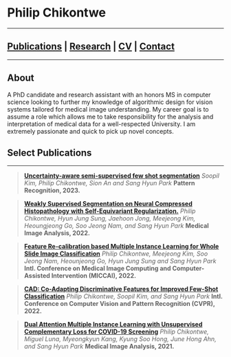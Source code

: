 # Philip Chikontwe
---------------------------------------------------------
## [Publications](Pubs.md) | [Research](research.md) | [CV](CV.md) | [Contact](CV.md)
---------------------------------------------------------
## About 

A PhD candidate and research assistant with an honors MS in computer science looking to further my knowledge of algorithmic design for vision systems tailored for medical image understanding. My career goal is to assume a role which allows me to take responsibility for the analysis and interpretation of medical data for a well-respected University. I am extremely passionate and quick to pick up novel concepts.


## Select Publications
----------------------
> **[Uncertainty-aware semi-supervised few shot segmentation](https://www.sciencedirect.com/science/article/pii/S0031320322007713)**
*Soopil Kim, Philip Chikontwe, Sion An and Sang Hyun Park*
**Pattern Recognition, 2023.**

> **[Weakly Supervised Segmentation on Neural Compressed Histopathology with Self-Equivariant Regularization.](https://www.sciencedirect.com/science/article/pii/S1361841522001293)**
*Philip Chikontwe, Hyun Jung Sung, Jaehoon Jong, Meejeong Kim, Heoungjeong Go, Soo Jeong Nam, and Sang Hyun Park*
**Medical Image Analysis, 2022.**

> **[Feature Re-calibration based Multiple Instance Learning for Whole Slide Image Classification](https://link.springer.com/chapter/10.1007/978-3-031-16434-7_41)**
*Philip Chikontwe, Meejeong Kim, Soo Jeong Nam, Heounjeong Go, Hyun Jung Sung and Sang Hyun Park*
**Intl. Conference on Medical Image Computing and Computer-Assisted Intervention (MICCAI), 2022.**

> **[CAD: Co-Adapting Discriminative Features for Improved Few-Shot Classification](https://openaccess.thecvf.com/content/CVPR2022/papers/Chikontwe_CAD_Co-Adapting_Discriminative_Features_for_Improved_Few-Shot_Classification_CVPR_2022_paper.pdf)**
*Philip Chikontwe, Soopil Kim, and Sang Hyun Park*
**Intl. Conference on Computer Vision and Pattern Recognition (CVPR), 2022.**

> **[Dual Attention Multiple Instance Learning with Unsupervised Complementary Loss for COVID-19 Screening](https://www.sciencedirect.com/science/article/pii/S1361841521001511)**
*Philip Chikontwe, Miguel Luna, Myeongkyun Kang, Kyung Soo Hong, June Hong Ahn, and Sang Hyun Park*
**Medical Image Analysis, 2021.**



